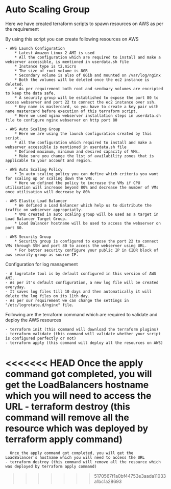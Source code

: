 # Auto Scaling Group

Here we have created terraform scripts to spawn resources on AWS as per the requirement

By using this script you can create following resources on AWS
    
    - AWS Launch Configuration
        * Latest Amazon Linux 2 AMI is used
        * All the configuration which are required to install and make a webserver accessible, is mentioned in userdata.sh file
        * Instance type is t2.micro
        * The size of root volume is 8GB
        * Secondary volume is also of 8Gib and mounted on /var/log/nginx
        * Both the volumes will be deleted once the ec2 instance is deleted.
        * As per requirement both root and sendoary volumes are encripted to keep the data safe.
        * A security group will be established to expose the port 80 to access webserver and port 22 to connect the ec2 instance over ssh.
        * Key name is mastercard, so you have to create a key pair with name mastercard before execution of this terraform script.
        * Here we used nginx webserver installation steps in userdata.sh file to configure nginx webserver on http port 80 
    
    - AWS Auto Scaling Group
        * Here we are using the launch configuration created by this script.
        * All the configuration which required to install and make a webserver accessible is mentioned in userdata.sh file
        * Defined maximum, minimum and desired capacity of VMs.
        * Make sure you change the list of availability zones that is applicable to your account and region.
 
    - AWS Auto Scaling Policy
        * In auto scaling policy you can define which criteria you want for scaling up or scaling down the VMs.
        * Here we defined the policy to increase the VMs if CPU utilisation will increase beyond 80% and decrease the number of VMs once utilisation will decrease by 80%
          
    - AWS Elastic Load Balancer
        * We defined a Load Balancer which help us to distribute the traffic on webserver appropriatly.
        * VMs created in auto scaling group will be used as a target in Load Balancer Target Group.
        * Load Balancer hostname will be used to access the webserver on port 80.
          
    - AWS Security Group  
        * Security group is configured to expose the port 22 to connect VMs through SSH and port 80 to access the webserver using URL.
        * For better security configure your public IP in CIDR block of aws security group as source IP.
   
Configuration for log management 

    - A logrotate tool is by default configured in this version of AWS AMI.
    - As per it's default configuration, a new log file will be created everyday.
    - It saves log files till 10 days and then automatically it will delete the log files on its 11th day.
    - As per our requirement we can change the settings in "/etc/logrotate.d/nginx" file.
      
Following are the terraform command which are required to validate and deploy the AWS resources 
    
    - terraform init (this command will download the terraform plugins)
    - terraform validate (this command will validate whether your script is configured perfectly or not)
    - terraform apply (this command will deploy all the resources on AWS)
<<<<<<< HEAD
      Once the apply command got completed, you will get the LoadBalancers hostname which you will need to access the URL
    - terraform destroy (this command will remove all the resource which was deployed by terraform apply command)
=======
      Once the apply command got completed, you will get the LoadBalancer's hostname which you will need to access the URL
    - terraform destroy (this command will remove all the resource which was deployed by terraform apply command)
    
>>>>>>> 5170567f1a0bf44753e3aada11033a1bc1a28693
